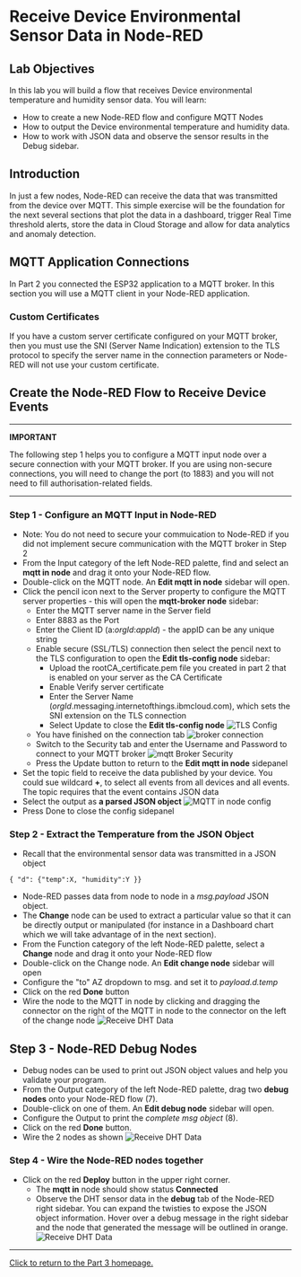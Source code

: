 # Receive Device Environmental Sensor Data in Node-RED

## Lab Objectives

In this lab you will build a flow that receives Device environmental temperature and humidity sensor data. You will learn:

- How to create a new Node-RED flow and configure MQTT Nodes
- How to output the Device environmental temperature and humidity data.
- How to work with JSON data and observe the sensor results in the Debug sidebar.

## Introduction

In just a few nodes, Node-RED can receive the data that was transmitted from the device over MQTT. This simple exercise will be the foundation for the next several sections that plot the data in a dashboard, trigger Real Time threshold alerts, store the data in Cloud Storage and allow for data analytics and anomaly detection.

## MQTT Application Connections

In Part 2 you connected the ESP32 application to a MQTT broker. In this section you will use a MQTT client in your Node-RED application.


### Custom Certificates

If you have a custom server certificate configured on your MQTT broker, then you must use the SNI (Server Name Indication) extension to the TLS protocol to specify the server name in the connection parameters or Node-RED will not use your custom certificate.

## Create the Node-RED Flow to Receive Device Events

---
**IMPORTANT**

The following step 1 helps you to configure a MQTT input node over a secure connection with your MQTT broker. If you are using non-secure connections, you will need to change the port (to 1883) and you will not need to fill authorisation-related fields.

---

### Step 1 - Configure an MQTT Input in Node-RED
- Note: You do not need to secure your commuication to Node-RED if you did not implement secure communication with the MQTT broker in Step 2
- From the Input category of the left Node-RED palette, find and select an **mqtt in node** and drag it onto your Node-RED flow.
- Double-click on the MQTT node. An **Edit mqtt in node** sidebar will open.
- Click the pencil icon next to the Server property to configure the MQTT server properties - this will open the **mqtt-broker node** sidebar:
  - Enter the MQTT server name in the Server field
  - Enter 8883 as the Port 
  - Enter the Client ID (a:*orgId*:*appId*) - the appID can be any unique string
  - Enable secure (SSL/TLS) connection then select the pencil next to the TLS configuration to open the **Edit tls-config node** sidebar:
    - Upload the rootCA_certificate.pem file you created in part 2 that is enabled on your server as the CA Certificate
    - Enable Verify server certificate
    - Enter the Server Name (*orgId*.messaging.internetofthings.ibmcloud.com), which sets the SNI extension on the TLS connection
    - Select Update to close the **Edit tls-config node** ![TLS Config](screenshots/TLSconfig.png)
  - You have finished on the connection tab ![broker connection](screenshots/mqttBrokerConnection.png)
  - Switch to the Security tab and enter the Username and Password to connect to your MQTT broker
 ![mqtt Broker Security](screenshots/mqttBrokerSecurity.png)
  - Press the Update button to return to the **Edit mqtt in node** sidepanel
- Set the topic field to receive the data published by your device.  You could sue wildcard **+**, to select all events from all devices and all events. 
  The topic requires that the event contains JSON data
- Select the output as **a parsed JSON object** ![MQTT in node config](screenshots/mqttInNodeConfig.png)
- Press Done to close the config sidepanel

### Step 2 - Extract the Temperature from the JSON Object

- Recall that the environmental sensor data was transmitted in a JSON object

 ```{ "d": {"temp":X, "humidity":Y }}```

- Node-RED passes data from node to node in a *msg.payload* JSON object.
- The **Change** node can be used to extract a particular value so that it can be directly output or manipulated (for instance in a Dashboard chart which we will take advantage of in the next section).
- From the Function category of the left Node-RED palette, select a **Change** node and drag it onto your Node-RED flow
- Double-click on the Change node. An **Edit change node** sidebar will open
- Configure the "to" AZ dropdown to msg. and set it to *payload.d.temp*
- Click on the red **Done** button
- Wire the node to the MQTT in node by clicking and dragging the connector on the right of the MQTT in node to the connector on the left of the change node
 ![Receive DHT Data](screenshots/ESP32-ReceiveDHTdata-Changenode.png)

## Step 3 - Node-RED Debug Nodes

- Debug nodes can be used to print out JSON object values and help you validate your program.
- From the Output category of the left Node-RED palette, drag two **debug nodes** onto your Node-RED flow (7).
- Double-click on one of them. An **Edit debug node** sidebar will open.
- Configure the Output to print the *complete msg object* (8).
- Click on the red **Done** button.
- Wire the 2 nodes as shown
 ![Receive DHT Data](screenshots/ESP32-ReceiveDHTdata-Debugnode.png)

### Step 4 - Wire the Node-RED nodes together

- Click on the red **Deploy** button in the upper right corner.
  - The **mqtt in** node should show status **Connected**
  - Observe the DHT sensor data in the **debug** tab of the Node-RED right sidebar. You can expand the twisties to expose the JSON object information. Hover over a debug message in the right sidebar and the node that generated the message will be outlined in orange.
  ![Receive DHT Data](screenshots/ESP32-ReceiveDHTdata-Deploy.png)

---

[Click to return to the Part 3 homepage.](https://care-group.github.io/ESP866-IoT-Workshop/docs/part3/)
